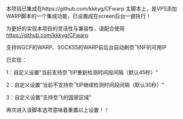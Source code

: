本项目已集成在https://github.com/kkkyg/CFwarp 主脚本上，是VPS添加WARP脚本的一个集成功能，已设置成在screen后台一键执行！

为更好的实现本项目的灵活性与兼容性，请配合使用 https://github.com/kkkyg/CFwarp 

支持WGCF的WARP、SOCKS5的WARP前后台自动刷奈飞NF的可用IP

已实现：

1：自定义设置"当前支持奈飞IP重新检测时间段间隔（默认45秒）"

2：自定义设置"当前不支持奈飞IP继续检测时间段间隔（默认30秒）"

3：自定义设置"支持奈飞的国家区域"

再次进入该脚本选项意味着重置以上设置！！
